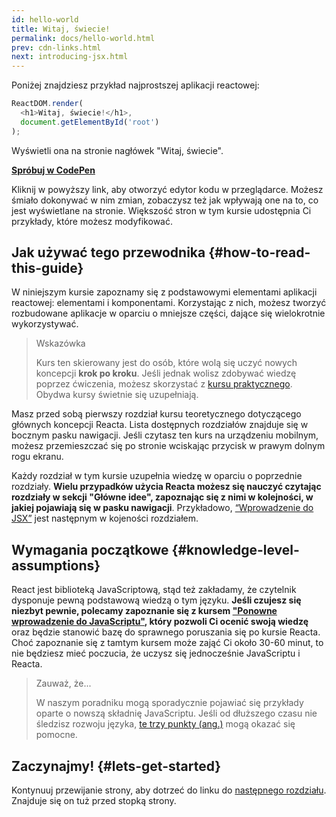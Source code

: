 ```yaml
---
id: hello-world
title: Witaj, świecie!
permalink: docs/hello-world.html
prev: cdn-links.html
next: introducing-jsx.html
---
```


Poniżej znajdziesz przykład najprostszej aplikacji reactowej:

```js
ReactDOM.render(
  <h1>Witaj, świecie!</h1>,
  document.getElementById('root')
);
```

Wyświetli ona na stronie nagłówek "Witaj, świecie".

**[Spróbuj w CodePen](codepen://hello-world)**

Kliknij w powyższy link, aby otworzyć edytor kodu w przeglądarce.
Możesz śmiało dokonywać w nim zmian, zobaczysz też jak wpływają one na to,
co jest wyświetlane na stronie. Większość stron w tym kursie udostępnia Ci 
przykłady, które możesz modyfikować.


## Jak używać tego przewodnika {#how-to-read-this-guide}

W niniejszym kursie zapoznamy się z podstawowymi elementami aplikacji reactowej:
elementami i komponentami. Korzystając z nich, możesz tworzyć rozbudowane
aplikacje w oparciu o mniejsze części, dające się wielokrotnie wykorzystywać.  

>Wskazówka
>
> Kurs ten skierowany jest do osób, które wolą się uczyć
> nowych koncepcji **krok po kroku**. Jeśli jednak wolisz zdobywać wiedzę poprzez
> ćwiczenia, możesz skorzystać z [kursu praktycznego](/tutorial/tutorial.html).
> Obydwa kursy świetnie się uzupełniają.
 
Masz przed sobą pierwszy rozdział kursu teoretycznego dotyczącego głównych koncepcji Reacta.
Lista dostępnych rozdziałów znajduje się w bocznym pasku nawigacji. Jeśli czytasz ten kurs
na urządzeniu mobilnym, możesz przemieszczać się po stronie wciskając przycisk w prawym dolnym
rogu ekranu.

Każdy rozdział w tym kursie uzupełnia wiedzę w oparciu o poprzednie rozdziały.
**Wielu przypadków użycia Reacta możesz się nauczyć czytając rozdziały
w sekcji "Główne idee", zapoznając się z nimi w kolejności, w jakiej pojawiają się w pasku 
nawigacji**. Przykładowo, [“Wprowadzenie do JSX”](/docs/introducing-jsx.html) jest
następnym w kojeności rozdziałem.


## Wymagania początkowe {#knowledge-level-assumptions}

React jest biblioteką JavaScriptową, stąd też zakładamy, że czytelnik dysponuje 
pewną podstawową wiedzą o tym języku. **Jeśli czujesz się niezbyt pewnie, polecamy 
zapoznanie się z kursem ["Ponowne wprowadzenie do JavaScriptu"](https://developer.mozilla.org/pl/docs/Web/JavaScript/Ponowne_wprowadzenie_do_JavaScript),
który pozwoli Ci ocenić swoją wiedzę** oraz będzie stanowić bazę do sprawnego 
poruszania się po kursie Reacta. Choć zapoznanie się z tamtym kursem może zająć
Ci około 30-60 minut, to nie będziesz mieć poczucia, że uczysz się jednocześnie
JavaScriptu i Reacta.

> Zauważ, że...
> 
> W naszym poradniku mogą sporadycznie pojawiać się przykłady
> oparte o nowszą składnię JavaScriptu. Jeśli od dłuższego czasu nie śledzisz
> rozwoju języka, [te trzy punkty (ang.)](https://gist.github.com/gaearon/683e676101005de0add59e8bb345340c)
> mogą okazać się pomocne. 



## Zaczynajmy! {#lets-get-started}

Kontynuuj przewijanie strony, aby dotrzeć do linku do [następnego rozdziału](/docs/introducing-jsx.html).
Znajduje się on tuż przed stopką strony.
